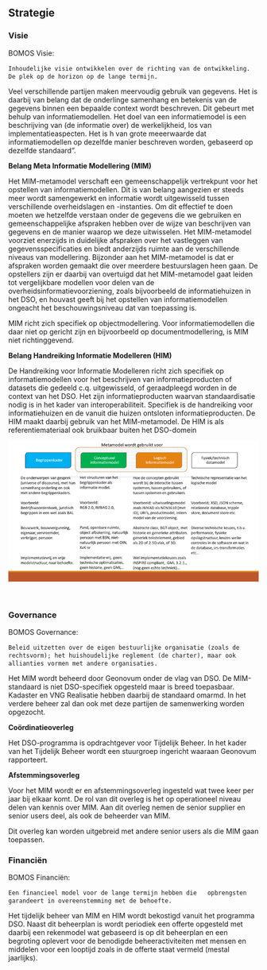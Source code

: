 ##	Strategie

### Visie

<div class='note'>
    BOMOS  Visie: 
    
    Inhoudelijke visie ontwikkelen over de richting van de ontwikkeling. De plek op de horizon op de lange termijn.
</div>


Veel verschillende partijen maken meervoudig gebruik van gegevens. Het is daarbij van belang dat de onderlinge samenhang en betekenis van de gegevens binnen een bepaalde context wordt beschreven. Dit gebeurt met behulp van informatiemodellen. Het doel van een informatiemodel is een beschrijving van (de informatie over) de werkelijkheid, los van implementatieaspecten. Het  is h  van grote meeerwaarde dat informatiemodellen op dezelfde manier beschreven worden, gebaseerd op dezelfde standaard”.

**Belang Meta Informatie Modellering (MIM)**

Het MIM-metamodel verschaft een gemeenschappelijk vertrekpunt voor het opstellen van informatiemodellen. Dit is van belang aangezien er steeds meer wordt samengewerkt en informatie wordt uitgewisseld tussen verschillende overheidslagen en -instanties. Om dit effectief te doen moeten we hetzelfde verstaan onder de gegevens die we gebruiken en gemeenschappelijke afspraken hebben over de wijze van beschrijven van gegevens en de manier waarop we deze uitwisselen. Het MIM-metamodel voorziet enerzijds in duidelijke afspraken over het vastleggen van gegevensspecificaties en biedt anderzijds ruimte aan de verschillende niveaus van modellering. Bijzonder aan het MIM-metamodel is dat er afspraken worden gemaakt die over meerdere bestuurslagen heen gaan. De opstellers zijn er daarbij van overtuigd dat het MIM-metamodel gaat leiden tot vergelijkbare modellen voor delen van de overheidsinformatievoorziening, zoals bijvoorbeeld de informatiehuizen in het DSO, en houvast geeft bij het opstellen van informatiemodellen ongeacht het beschouwingsniveau dat van toepassing is.

MIM richt zich specifiek op objectmodellering. Voor informatiemodellen die daar niet op gericht zijn en bijvoorbeeld op documentmodellering, is MIM niet richtinggevend.

**Belang Handreiking Informatie Modelleren (HIM)**

De Handreiking voor Informatie Modelleren richt zich specifiek op informatiemodellen voor het beschrijven van informatieproducten of datasets die gedeeld c.q. uitgewisseld, of geraadpleegd worden in de context van het DSO. Het zijn informatieproducten waarvan standaardisatie nodig is in het kader van interoperabiliteit. Specifiek is de handreiking voor informatiehuizen en de vanuit die huizen ontsloten informatieproducten. De HIM maakt daarbij gebruik van het MIM-metamodel. 
De HIM is als referentiemateriaal ook bruikbaar buiten het DSO-domein 


![Toepassing MIM](media/Toepassing_MIM.png)
 
 

###	Governance

<div class='note'>
    BOMOS Governance: 
    
    Beleid uitzetten over de eigen bestuurlijke organisatie (zoals de rechtsvorm); het huishoudelijke reglement (de charter), maar ook allianties vormen met andere organisaties.
</div>



Het MIM wordt beheerd door Geonovum onder de vlag van DSO. De MIM-standaard is niet DSO-specifiek opgesteld maar is breed toepasbaar. Kadaster en VNG Realisatie hebben daarbij de standaard omarmd. In het verdere beheer zal dan ook met deze partijen de samenwerking worden opgezocht.

**Coördinatieoverleg**

Het DSO-programma is opdrachtgever voor Tijdelijk Beheer. In het kader van het Tijdelijk Beheer wordt een stuurgroep ingericht waaraan Geonovum rapporteert. 




**Afstemmingsoverleg**

Voor het MIM wordt er en afstemmingsoverleg ingesteld wat twee keer per jaar bij elkaar komt.  De rol van dit overleg is het op operationeel niveau delen van kennis over MIM.
Aan dit overleg nemen de senior supplier en senior users deel, als ook de beheerder van MIM. 

Dit overleg kan worden uitgebreid met andere senior users als die MIM gaan toepassen.


### Financiën

<div class='note'>
    BOMOS Financiën: 
    
    Een financieel model voor de lange termijn hebben die   opbrengsten garandeert in overeenstemming met de behoefte.
</div>


Het tijdelijk beheer van MIM en HIM  wordt bekostigd vanuit het programma DSO. 
Naast dit beheerplan is wordt periodiek een  offerte opgesteld met daarbij een rekenmodel wat gebaseerd is op dit beheerplan en een begroting oplevert voor de benodigde beheeractiviteiten met mensen en middelen voor een looptijd zoals in de offerte staat vermeld (mestal jaarlijks).
